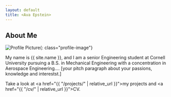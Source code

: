 ```yaml
---
layout: default
title: <Ava Epstein>
---
```


## About Me


![Profile Picture](assets/images/profile-pic.jpg){: class="profile-image"}

 
My name is {{ site.name }}, and I am a senior Engineering student at Cornell University pursuing a B.S. in Mechanical Engineering with a concentration in Aerospace Engineering.... [your pitch paragraph about your passions, knowledge and interestst.] 

Take a look at <a href="{{ "/projects/" | relative_url }}">my projects</a> and <a href="{{ "/cv/" | relative_url }}">CV</a>.
